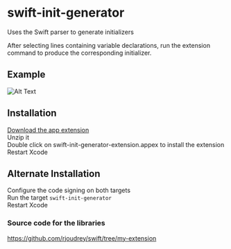 # swift-init-generator
Uses the Swift parser to generate initializers

After selecting lines containing variable declarations, run the extension command to produce the corresponding initializer.

## Example
![Alt Text](https://github.com/rjoudrey/swift-init-generator/blob/master/out.gif)

## Installation
[Download the app extension](https://github.com/rjoudrey/swift-init-generator/releases/download/0.1/swift-init-generator-extension.appex.zip)  
Unzip it  
Double click on swift-init-generator-extension.appex to install the extension  
Restart Xcode  

## Alternate Installation 
Configure the code signing on both targets  
Run the target `swift-init-generator`  
Restart Xcode  

### Source code for the libraries
https://github.com/rjoudrey/swift/tree/my-extension
